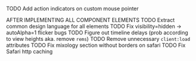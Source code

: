 TODO Add action indicators on custom mouse pointer

AFTER IMPLEMENTING ALL COMPONENT ELEMENTS
TODO Extract common design language for all elements
TODO Fix visibility=hidden -> autoAlpha=1 flicker bugs
TODO Figure out timeline delays (prob according to view heights aka. remove `rems`)
TODO Remove unnecessary `client:load` attributes
TODO Fix mixology section without borders on safari
TODO Fix Safari http caching

